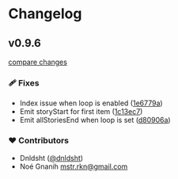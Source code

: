 # Changelog


## v0.9.6

[compare changes](https://github.com/UnevenSoftware/vue-insta-stories/compare/0.9.3...v0.9.4)

### 🩹 Fixes

- Index issue when loop is enabled ([1e6779a](https://github.com/UnevenSoftware/vue-insta-stories/commit/1e6779a))
- Emit storyStart for first item ([1c13ec7](https://github.com/UnevenSoftware/vue-insta-stories/commit/1c13ec7))
- Emit allStoriesEnd when loop is set ([d80906a](https://github.com/UnevenSoftware/vue-insta-stories/commit/d80906a))


### ❤️ Contributors

- Dnldsht ([@dnldsht](http://github.com/dnldsht))
- Noé Gnanih <mstr.rkn@gmail.com>

